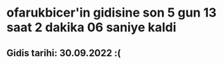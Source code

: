 # ofarukbicer'in gidisine son 5 gun 13 saat 2 dakika 06 saniye kaldi

## Gidis tarihi: 30.09.2022 :(